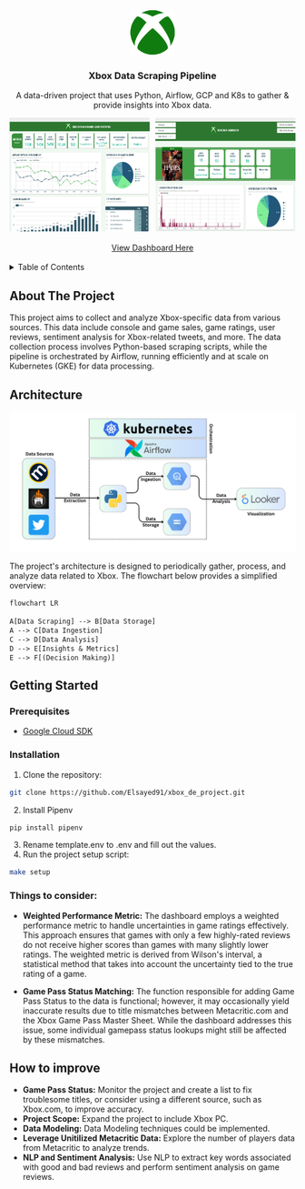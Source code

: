<a name="readme-top"></a>


<br />
<div align="center">
  <a href="https://github.com/Liftingthedata/xbox_de_project">
    <img src="images/xbox_logo.png" alt="Logo" width="80" height="80">
  </a>

  <h3 align="center">Xbox Data Scraping Pipeline</h3>

  <p align="center">
    A data-driven project that uses Python, Airflow, GCP and K8s to gather & provide insights into Xbox data.
</div>

<div align="center" style="display: flex;">
    <a href="images/dashboard-1.png" style="flex: 1; margin-right: 5px;">
        <img src="images/dashboard-1.png" alt="Dashboard Screenshot 1" width="300" height="200">
    </a>
    <a href="images/dashboard-2.png" style="flex: 1; margin-left: 5px;">
        <img src="images/dashboard-2.png" alt="Dashboard Screenshot 2" width="300" height="200">
    </a>
</div>
<br>
<div align="center">
  <a href="https://lookerstudio.google.com/u/3/reporting/3b68c870-507f-4618-8454-fbae208bbc14/page/1M">
    View Dashboard Here
  </a>


</div>

<br>

<details>
  <summary>Table of Contents</summary>
  <ol>
    <li><a href="#about-the-project">About The Project</a></li>
    <li><a href="#architecture">Architecture</a></li>
    <li>
      <a href="#getting-started">Getting Started</a>
      <ul>
        <li><a href="#prerequisites">Prerequisites</a></li>
        <li><a href="#installation">Installation</a></li>
      </ul>
    </li>
    <li><a href="#things-to-consider">Things to Consider</a></li>
    <li><a href="#how-to-improve">How to Improve</a></li>
  </ol>
</details>




## About The Project

This project aims to collect and analyze Xbox-specific data from various sources. This data include console and game sales, game ratings, user reviews, sentiment analysis for Xbox-related tweets, and more. The data collection process involves Python-based scraping scripts, while the pipeline is orchestrated by Airflow, running efficiently and at scale on Kubernetes (GKE) for data processing.

## Architecture

<div align="center">
  <a>
    <img src="images/architecture.png" alt="architecture">
  </a>

</div>


The project's architecture is designed to periodically gather, process, and analyze data related to Xbox. The flowchart below provides a simplified overview:

```mermaid
flowchart LR

A[Data Scraping] --> B[Data Storage]
A --> C[Data Ingestion]
C --> D[Data Analysis]
D --> E[Insights & Metrics]
E --> F[(Decision Making)]
```

    

## Getting Started



### Prerequisites


* [Google Cloud SDK](https://cloud.google.com/sdk/docs/install)


### Installation


1. Clone the repository:
```sh
git clone https://github.com/Elsayed91/xbox_de_project.git
```
2. Install Pipenv
```sh
pip install pipenv
```
3. Rename template.env to .env and fill out the values.
4. Run the project setup script:
```sh
make setup
```

### Things to consider:

-   **Weighted Performance Metric:** The dashboard employs a weighted performance metric to handle uncertainties in game ratings effectively. This approach ensures that games with only a few highly-rated reviews do not receive higher scores than games with many slightly lower ratings. The weighted metric is derived from Wilson's interval, a statistical method that takes into account the uncertainty tied to the true rating of a game.
    
-   **Game Pass Status Matching:** The function responsible for adding Game Pass Status to the data is functional; however, it may occasionally yield inaccurate results due to title mismatches between Metacritic.com and the Xbox Game Pass Master Sheet. While the dashboard addresses this issue, some individual gamepass status lookups might still be affected by these mismatches.





## How to improve

-   **Game Pass Status:** Monitor the project and create a list to fix troublesome titles, or consider using a different source, such as Xbox.com, to improve accuracy.
-   **Project Scope:** Expand the project to include Xbox PC.
-   **Data Modeling:** Data Modeling techniques could be implemented.
-   **Leverage Unitilized Metacritic Data:** Explore the number of players data from Metacritic to analyze trends.
-   **NLP and Sentiment Analysis:** Use NLP to extract key words associated with good and bad reviews and perform sentiment analysis on game reviews.
